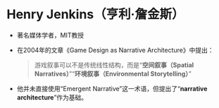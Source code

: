 

# Henry Jenkins（亨利·詹金斯）


- 著名媒体学者，MIT教授
    
- 在2004年的文章《Game Design as Narrative Architecture》中提出：
    
    > 游戏叙事可以不是传统线性结构，而是“**空间叙事（Spatial Narratives）**”“**环境叙事（Environmental Storytelling）**”
    
- 他并未直接使用“Emergent Narrative”这一术语，但提出了“**narrative architecture**”作为基础。



